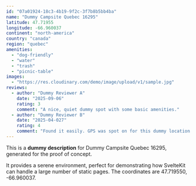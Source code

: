 ```yaml
---
id: "07a01924-18c3-4b19-9f2c-3f7b8b5bb4ba"
name: "Dummy Campsite Quebec 16295"
latitude: 47.71955
longitude: -66.960037
continent: "north-america"
country: "canada"
region: "quebec"
amenities:
  - "dog-friendly"
  - "water"
  - "trash"
  - "picnic-table"
images:
  - "https://res.cloudinary.com/demo/image/upload/v1/sample.jpg"
reviews:
  - author: "Dummy Reviewer A"
    date: "2025-09-06"
    rating: 3
    comment: "A nice, quiet dummy spot with some basic amenities."
  - author: "Dummy Reviewer B"
    date: "2025-04-027"
    rating: 4
    comment: "Found it easily. GPS was spot on for this dummy location."
---
```


This is a **dummy description** for Dummy Campsite Quebec 16295, generated for the proof of concept.

It provides a serene environment, perfect for demonstrating how SvelteKit can handle a large number of static pages. The coordinates are 47.719550, -66.960037.
